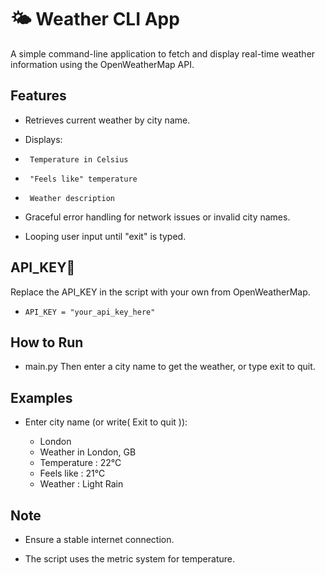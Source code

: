 
# 🌤️ Weather CLI App
A simple command-line application to fetch and display real-time weather information using the OpenWeatherMap API. 


## Features

- Retrieves current weather by city name.

- Displays:

-      Temperature in Celsius

-      "Feels like" temperature

-      Weather description

- Graceful error handling for network issues or invalid city names.

- Looping user input until "exit" is typed.


## API_KEY🔑
Replace the API_KEY in the script with your own from OpenWeatherMap.
-     API_KEY = "your_api_key_here"
## How to Run
-   main.py
Then enter a city name to get the weather, or type exit to quit.
## Examples

-   Enter city name (or write( Exit to quit )): 

    - London
    - Weather in London, GB
    - Temperature : 22℃
    - Feels like : 21℃
    - Weather : Light Rain
    
## Note
- Ensure a stable internet connection.

- The script uses the metric system for temperature.

